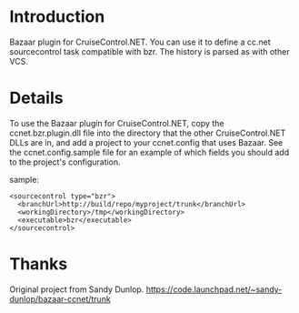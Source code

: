 # Introduction #

Bazaar plugin for CruiseControl.NET.
You can use it to define a cc.net sourcecontrol task compatible with bzr. The history is parsed as with other VCS.

# Details #

To use the Bazaar plugin for CruiseControl.NET, copy the ccnet.bzr.plugin.dll file into the directory that the other CruiseControl.NET DLLs are in, and add a project to your ccnet.config that uses Bazaar.
See the ccnet.config.sample file for an example of which fields you should add to the project's configuration.

sample:

```
<sourcecontrol type="bzr">
  <branchUrl>http://build/repo/myproject/trunk</branchUrl>
  <workingDirectory>/tmp</workingDirectory>
  <executable>bzr</executable>
</sourcecontrol>
```

# Thanks #

Original project from Sandy Dunlop. https://code.launchpad.net/~sandy-dunlop/bazaar-ccnet/trunk